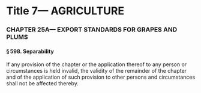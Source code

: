 
# Title 7— AGRICULTURE
### CHAPTER 25A— EXPORT STANDARDS FOR GRAPES AND PLUMS
#### § 598. Separability

If any provision of the chapter or the application thereof to any person or circumstances is held invalid, the validity of the remainder of the chapter and of the application of such provision to other persons and circumstances shall not be affected thereby.
